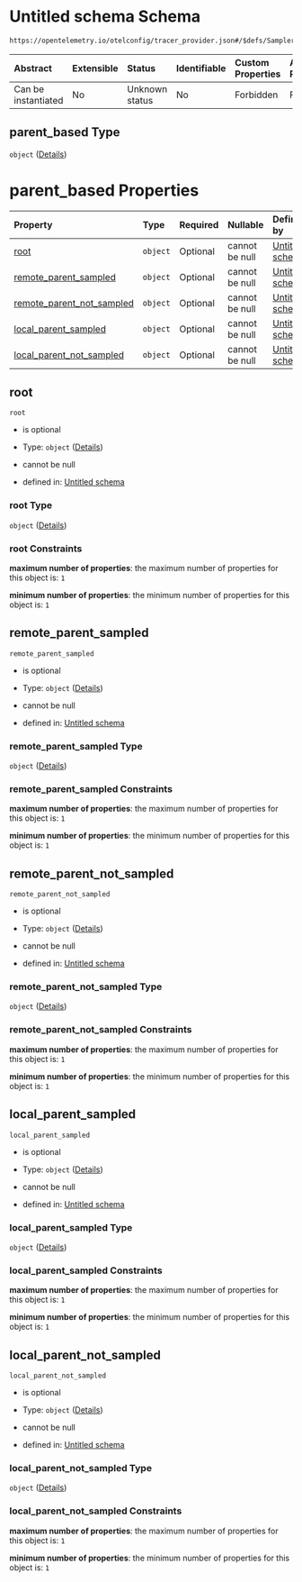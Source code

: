 # Untitled schema Schema

```txt
https://opentelemetry.io/otelconfig/tracer_provider.json#/$defs/Sampler/properties/parent_based
```



| Abstract            | Extensible | Status         | Identifiable | Custom Properties | Additional Properties | Access Restrictions | Defined In                                                                       |
| :------------------ | :--------- | :------------- | :----------- | :---------------- | :-------------------- | :------------------ | :------------------------------------------------------------------------------- |
| Can be instantiated | No         | Unknown status | No           | Forbidden         | Forbidden             | none                | [tracer\_provider.json\*](../schema/tracer_provider.json "open original schema") |

## parent\_based Type

`object` ([Details](tracer_provider-defs-sampler-properties-parent_based.md))

# parent\_based Properties

| Property                                                   | Type     | Required | Nullable       | Defined by                                                                                                                                                                   |
| :--------------------------------------------------------- | :------- | :------- | :------------- | :--------------------------------------------------------------------------------------------------------------------------------------------------------------------------- |
| [root](#root)                                              | `object` | Optional | cannot be null | [Untitled schema](tracer_provider-defs-sampler.md "https://opentelemetry.io/otelconfig/tracer_provider.json#/$defs/ParentBasedSampler/properties/root")                      |
| [remote\_parent\_sampled](#remote_parent_sampled)          | `object` | Optional | cannot be null | [Untitled schema](tracer_provider-defs-sampler.md "https://opentelemetry.io/otelconfig/tracer_provider.json#/$defs/ParentBasedSampler/properties/remote_parent_sampled")     |
| [remote\_parent\_not\_sampled](#remote_parent_not_sampled) | `object` | Optional | cannot be null | [Untitled schema](tracer_provider-defs-sampler.md "https://opentelemetry.io/otelconfig/tracer_provider.json#/$defs/ParentBasedSampler/properties/remote_parent_not_sampled") |
| [local\_parent\_sampled](#local_parent_sampled)            | `object` | Optional | cannot be null | [Untitled schema](tracer_provider-defs-sampler.md "https://opentelemetry.io/otelconfig/tracer_provider.json#/$defs/ParentBasedSampler/properties/local_parent_sampled")      |
| [local\_parent\_not\_sampled](#local_parent_not_sampled)   | `object` | Optional | cannot be null | [Untitled schema](tracer_provider-defs-sampler.md "https://opentelemetry.io/otelconfig/tracer_provider.json#/$defs/ParentBasedSampler/properties/local_parent_not_sampled")  |

## root



`root`

* is optional

* Type: `object` ([Details](tracer_provider-defs-sampler.md))

* cannot be null

* defined in: [Untitled schema](tracer_provider-defs-sampler.md "https://opentelemetry.io/otelconfig/tracer_provider.json#/$defs/ParentBasedSampler/properties/root")

### root Type

`object` ([Details](tracer_provider-defs-sampler.md))

### root Constraints

**maximum number of properties**: the maximum number of properties for this object is: `1`

**minimum number of properties**: the minimum number of properties for this object is: `1`

## remote\_parent\_sampled



`remote_parent_sampled`

* is optional

* Type: `object` ([Details](tracer_provider-defs-sampler.md))

* cannot be null

* defined in: [Untitled schema](tracer_provider-defs-sampler.md "https://opentelemetry.io/otelconfig/tracer_provider.json#/$defs/ParentBasedSampler/properties/remote_parent_sampled")

### remote\_parent\_sampled Type

`object` ([Details](tracer_provider-defs-sampler.md))

### remote\_parent\_sampled Constraints

**maximum number of properties**: the maximum number of properties for this object is: `1`

**minimum number of properties**: the minimum number of properties for this object is: `1`

## remote\_parent\_not\_sampled



`remote_parent_not_sampled`

* is optional

* Type: `object` ([Details](tracer_provider-defs-sampler.md))

* cannot be null

* defined in: [Untitled schema](tracer_provider-defs-sampler.md "https://opentelemetry.io/otelconfig/tracer_provider.json#/$defs/ParentBasedSampler/properties/remote_parent_not_sampled")

### remote\_parent\_not\_sampled Type

`object` ([Details](tracer_provider-defs-sampler.md))

### remote\_parent\_not\_sampled Constraints

**maximum number of properties**: the maximum number of properties for this object is: `1`

**minimum number of properties**: the minimum number of properties for this object is: `1`

## local\_parent\_sampled



`local_parent_sampled`

* is optional

* Type: `object` ([Details](tracer_provider-defs-sampler.md))

* cannot be null

* defined in: [Untitled schema](tracer_provider-defs-sampler.md "https://opentelemetry.io/otelconfig/tracer_provider.json#/$defs/ParentBasedSampler/properties/local_parent_sampled")

### local\_parent\_sampled Type

`object` ([Details](tracer_provider-defs-sampler.md))

### local\_parent\_sampled Constraints

**maximum number of properties**: the maximum number of properties for this object is: `1`

**minimum number of properties**: the minimum number of properties for this object is: `1`

## local\_parent\_not\_sampled



`local_parent_not_sampled`

* is optional

* Type: `object` ([Details](tracer_provider-defs-sampler.md))

* cannot be null

* defined in: [Untitled schema](tracer_provider-defs-sampler.md "https://opentelemetry.io/otelconfig/tracer_provider.json#/$defs/ParentBasedSampler/properties/local_parent_not_sampled")

### local\_parent\_not\_sampled Type

`object` ([Details](tracer_provider-defs-sampler.md))

### local\_parent\_not\_sampled Constraints

**maximum number of properties**: the maximum number of properties for this object is: `1`

**minimum number of properties**: the minimum number of properties for this object is: `1`

